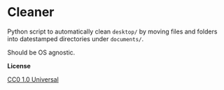 # Cleaner

Python script to automatically clean `desktop/` by moving files and folders into datestamped directories under `documents/`. 

Should be OS agnostic.

**License**

[CC0 1.0 Universal](https://creativecommons.org/publicdomain/zero/1.0/)

